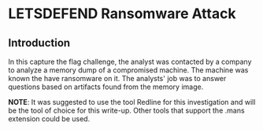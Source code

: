 # LETSDEFEND Ransomware Attack

## Introduction
In this capture the flag challenge, the analyst was contacted by a company to analyze a memory dump of a compromised machine. The machine was known the have ransomware on it. The analysts' job was to answer questions based on artifacts found from the memory image. 

**NOTE**: It was suggested to use the tool Redline for this investigation and will be the tool of choice for this write-up. Other tools that support the .mans extension could be used.
